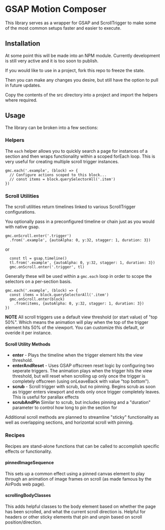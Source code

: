 # GSAP Motion Composer

This library serves as a wrapper for GSAP and ScrollTrigger to make some of the most common setups faster and easier to execute.

## Installation

At some point this will be made into an NPM module. Currently development is still very active and it is too soon to publish.

If you would like to use in a project, fork this repo to freeze the state.

Then you can make any changes you desire, but still have the option to pull in future updates.

Copy the contents of the src directory into a project and import the helpers where required.

## Usage

The library can be broken into a few sections:

### Helpers

The `each` helper allows you to quickly search a page for instances of a section and then wraps functionality within a scoped forEach loop. This is very useful for creating multiple scroll trigger instances.

```
gmc.each('.example', (block) => {
  // Configure actions scoped to this block...
  // const items = block.querySelectorAll('.item')
})
```

### Scroll Utilities

The scroll utilities return timelines linked to various ScrollTrigger configurations.

You optionally pass in a preconfigured timeline or chain just as you would with native gsap.

```
gmc.onScroll.enter('.trigger')
  .from('.example', {autoAlpha: 0, y:32, stagger: 1, duration: 3})
```
or
```
  const tl = gsap.timeline()
  tl.from('.example', {autoAlpha: 0, y:32, stagger: 1, duration: 3})
  gmc.onScroll.enter('.trigger', tl)
```

Generally these will be used within a `gmc.each` loop in order to scope the selectors on a per-section basis.

```
gmc.each('.example', (block) => {
  const items = block.querySelectorAll('.item')
  gmc.onScroll.enter(block)
    .from(items, {autoAlpha: 0, y:32, stagger: 1, duration: 3})
})
```

**NOTE** All scroll triggers use a default view threshold (or start value) of "top 50%". Which means the animation will play when the top of the trigger element hits 50% of the viewport. You can customize this default, or overide it per instance. 

#### Scroll Utility Methods

- **enter** - Plays the timeline when the trigger element hits the view threshold. 
- **enterAndReset** - Uses GSAP offscreen reset logic by configuring two seperate triggers. The animation plays when the trigger hits the view threshold, but will reset when scrolling up only once the trigger is completely offscreen (using onLeaveBack with value "top bottom"). 
- **scrub** - Scroll trigger with scrub, but no pinning. Begins scrub as soon as trigger enters viewport and ends only once trigger completely leaves. This is useful for parallax effects
- **scrubAndPin** Similar to scrub, but includes pinning and a "duration" parameter to control how long to pin the section for

Additional scroll methods are planned to streamline "sticky" functionality as well as overlapping sections, and horizontal scroll with pinning.

### Recipes 

Recipes are stand-alone functions that can be called to accomplish specific effects or functionality.

#### pinnedImageSequence

This sets up a common effect using a pinned canvas element to play through an animation of image frames on scroll (as made famous by the AirPods web page). 

#### scrollingBodyClasses

This adds helpful classes to the body element based on whether the page has been scrolled, and what the current scroll direction is. Helpful for headers or other sticky elements that pin and unpin based on scroll position/direction.